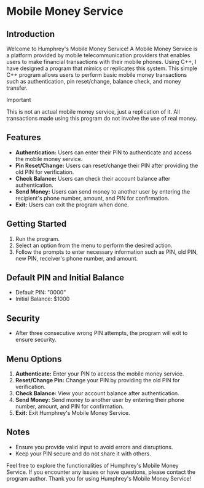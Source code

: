 # Mobile Money Service

## Introduction
Welcome to Humphrey's Mobile Money Service! A Mobile Money Service is a platform provided by mobile telecommunication providers that enables users to make financial transactions with their mobile phones. Using C++, I have designed a program that mimics or replicates this system. This simple C++ program allows users to perform basic mobile money transactions such as authentication, pin reset/change, balance check, and money transfer.

> [!IMPORTANT]
> This is not an actual mobile money service, just a replication of it. All transactions made using this program do not involve the use of real money.

## Features
- **Authentication:** Users can enter their PIN to authenticate and access the mobile money service.
- **Pin Reset/Change:** Users can reset/change their PIN after providing the old PIN for verification.
- **Check Balance:** Users can check their account balance after authentication.
- **Send Money:** Users can send money to another user by entering the recipient's phone number, amount, and PIN for confirmation.
- **Exit:** Users can exit the program when done.

## Getting Started
1. Run the program.
2. Select an option from the menu to perform the desired action.
3. Follow the prompts to enter necessary information such as PIN, old PIN, new PIN, receiver's phone number, and amount.

## Default PIN and Initial Balance
- Default PIN: "0000"
- Initial Balance: $1000

## Security
- After three consecutive wrong PIN attempts, the program will exit to ensure security.

## Menu Options
1. **Authenticate:** Enter your PIN to access the mobile money service.
2. **Reset/Change Pin:** Change your PIN by providing the old PIN for verification.
3. **Check Balance:** View your account balance after authentication.
4. **Send Money:** Send money to another user by entering their phone number, amount, and PIN for confirmation.
5. **Exit:** Exit Humphrey's Mobile Money Service.

## Notes
- Ensure you provide valid input to avoid errors and disruptions.
- Keep your PIN secure and do not share it with others.

Feel free to explore the functionalities of Humphrey's Mobile Money Service. If you encounter any issues or have questions, please contact the program author. Thank you for using Humphrey's Mobile Money Service!
